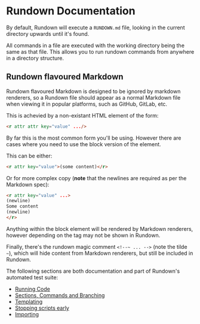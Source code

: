 # Rundown Documentation

By default, Rundown will execute a `RUNDOWN.md` file, looking in the current directory upwards until it's found.

All commands in a file are executed with the working directory being the same as that file. This allows you to run rundown commands from anywhere in a directory structure.

## Rundown flavoured Markdown

Rundown flavoured Markdown is designed to be ignored by markdown renderers, so a Rundown file should appear as a normal Markdown file when viewing it in popular platforms, such as GitHub, GitLab, etc. 

This is achevied by a non-existant HTML element of the form:

``` html
<r attr attr key="value" .../>
```

By far this is the most common form you'll be using. However there are cases where you need to use the block version of the element.

This can be either:

``` html
<r attr key="value">(some content)</r>
```

Or for more complex copy (**note** that the newlines are required as per the Markdown spec):

``` html
<r attr key="value" ...>
(newline)
Some content
(newline)
</r>
```

Anything within the block element will be rendered by Markdown renderers, however depending on the tag may not be shown in Rundown.

Finally, there's the rundown magic comment `<!--~ ... -->` (note the tilde `~`), which will hide content from Markdown renderers, but still be included in Rundown.

The following sections are both documentation and part of Rundown's automated test suite:

* <r import="run">[Running Code](./code.md)</r>
* <r import="sections">[Sections, Commands and Branching](./sections.md)</r>
* <r import="templating">[Templating](./templating.md)</r>
* <r import="stop">[Stopping scripts early](./stop.md)</r>
* [Importing](./importing.md)